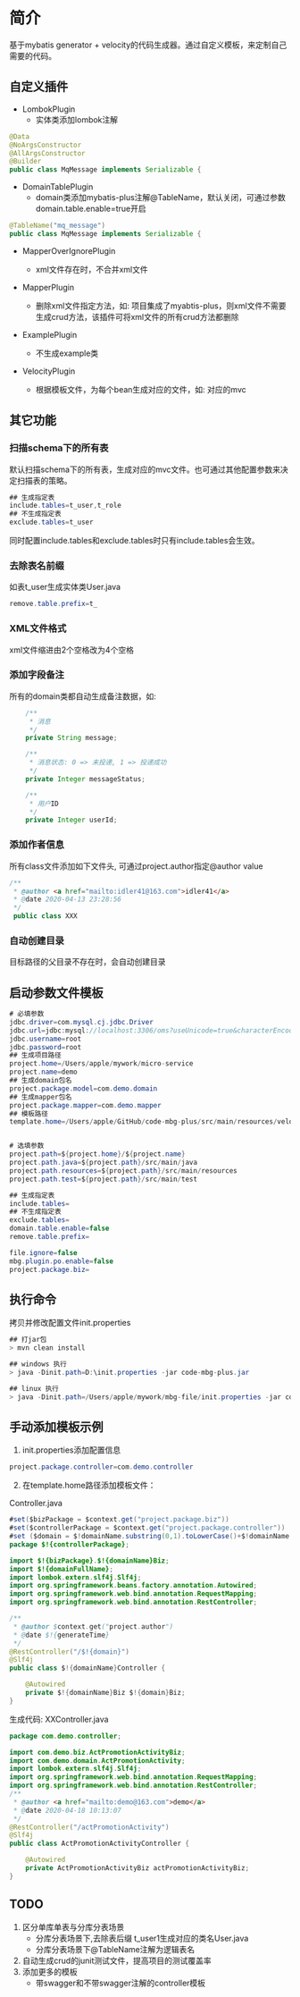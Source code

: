 # 简介

基于mybatis generator + velocity的代码生成器。通过自定义模板，来定制自己需要的代码。

## 自定义插件

- LombokPlugin
	- 实体类添加lombok注解

```java
@Data
@NoArgsConstructor
@AllArgsConstructor
@Builder
public class MqMessage implements Serializable {
```
- DomainTablePlugin
	- domain类添加mybatis-plus注解@TableName，默认关闭，可通过参数domain.table.enable=true开启

```java
@TableName("mq_message")
public class MqMessage implements Serializable {
```

- MapperOverIgnorePlugin
	- xml文件存在时，不合并xml文件
- MapperPlugin
	- 删除xml文件指定方法，如: 项目集成了myabtis-plus，则xml文件不需要生成crud方法，该插件可将xml文件的所有crud方法都删除

- ExamplePlugin
	- 不生成example类 
- VelocityPlugin
	- 根据模板文件，为每个bean生成对应的文件，如: 对应的mvc

## 其它功能

### 扫描schema下的所有表

默认扫描schema下的所有表，生成对应的mvc文件。也可通过其他配置参数来决定扫描表的策略。

```java
## 生成指定表
include.tables=t_user,t_role
## 不生成指定表
exclude.tables=t_user
```
同时配置include.tables和exclude.tables时只有include.tables会生效。

### 去除表名前缀

如表t_user生成实体类User.java

```java
remove.table.prefix=t_
```

### XML文件格式

xml文件缩进由2个空格改为4个空格

### 添加字段备注

所有的domain类都自动生成备注数据，如: 

```java
    /**
     * 消息
     */
    private String message;

    /**
     * 消息状态: 0 => 未投递, 1 => 投递成功
     */
    private Integer messageStatus;

    /**
     * 用户ID
     */
    private Integer userId;
```

### 添加作者信息

所有class文件添加如下文件头, 可通过project.author指定@author value

```java
/**
 * @author <a href="mailto:idler41@163.com">idler41</a>
 * @date 2020-04-13 23:28:56
 */
 public class XXX

```

### 自动创建目录

目标路径的父目录不存在时，会自动创建目录

## 启动参数文件模板

```java
# 必填参数
jdbc.driver=com.mysql.cj.jdbc.Driver
jdbc.url=jdbc:mysql://localhost:3306/oms?useUnicode=true&characterEncoding=UTF-8
jdbc.username=root
jdbc.password=root
## 生成项目路径
project.home=/Users/apple/mywork/micro-service
project.name=demo
## 生成domain包名
project.package.model=com.demo.domain
## 生成mapper包名
project.package.mapper=com.demo.mapper
## 模板路径
template.home=/Users/apple/GitHub/code-mbg-plus/src/main/resources/velocity


# 选填参数
project.path=${project.home}/${project.name}
project.path.java=${project.path}/src/main/java
project.path.resources=${project.path}/src/main/resources
project.path.test=${project.path}/src/main/test

## 生成指定表
include.tables=
## 不生成指定表
exclude.tables=
domain.table.enable=false
remove.table.prefix=

file.ignore=false
mbg.plugin.po.enable=false
project.package.biz=
```

## 执行命令

拷贝并修改配置文件init.properties

```java
## 打jar包
> mvn clean install

## windows 执行
> java -Dinit.path=D:\init.properties -jar code-mbg-plus.jar

## linux 执行
> java -Dinit.path=/Users/apple/mywork/mbg-file/init.properties -jar code-mbg-plus.jar
```

## 手动添加模板示例

1. init.properties添加配置信息

```java
project.package.controller=com.demo.controller
```

2. 在template.home路径添加模板文件：

Controller.java

```java
#set($bizPackage = $context.get("project.package.biz"))
#set($controllerPackage = $context.get("project.package.controller"))
#set ($domain = $!domainName.substring(0,1).toLowerCase()+$!domainName.substring(1))
package $!{controllerPackage};

import $!{bizPackage}.$!{domainName}Biz;
import $!{domainFullName};
import lombok.extern.slf4j.Slf4j;
import org.springframework.beans.factory.annotation.Autowired;
import org.springframework.web.bind.annotation.RequestMapping;
import org.springframework.web.bind.annotation.RestController;

/**
 * @author $context.get("project.author")
 * @date $!{generateTime}
 */
@RestController("/$!{domain}")
@Slf4j
public class $!{domainName}Controller {

    @Autowired
    private $!{domainName}Biz $!{domain}Biz;
}
```

生成代码: XXController.java

```java
package com.demo.controller;

import com.demo.biz.ActPromotionActivityBiz;
import com.demo.domain.ActPromotionActivity;
import lombok.extern.slf4j.Slf4j;
import org.springframework.web.bind.annotation.RequestMapping;
import org.springframework.web.bind.annotation.RestController;
/**
 * @author <a href="mailto:demo@163.com">demo</a>
 * @date 2020-04-18 10:13:07
 */
@RestController("/actPromotionActivity")
@Slf4j
public class ActPromotionActivityController {

    @Autowired
    private ActPromotionActivityBiz actPromotionActivityBiz;
}
```


## TODO

1. 区分单库单表与分库分表场景
	- 分库分表场景下,去除表后缀 t_user1生成对应的类名User.java
	- 分库分表场景下@TableName注解为逻辑表名
2. 自动生成crud的junit测试文件，提高项目的测试覆盖率
3. 添加更多的模板
	- 带swagger和不带swagger注解的controller模板



	 